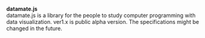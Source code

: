 **datamate.js**<br>
datamate.js is a library for the people to study computer programming with data visualization.
ver1.x is public alpha version. The specifications might be changed in the future.
